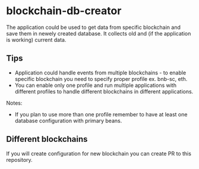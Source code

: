 # blockchain-db-creator

The application could be used to get data from specific blockchain and save them in newely created database. It collects old and (if the application is working) current data.

## Tips

- Application could handle events from multiple blockchains - to enable specific blockchain you need to specify proper profile ex. bnb-sc, eth.
- You can enable only one profile and run multiple applications with different profiles to handle different blockchains in different applications.

Notes:

- If you plan to use more than one profile remember to have at least one database configuration with primary beans.

## Different blockchains
If you will create configuration for new blockchain you can create PR to this repository.